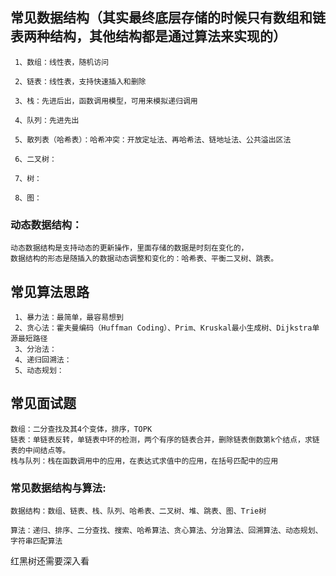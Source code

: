 
## 常见数据结构（其实最终底层存储的时候只有数组和链表两种结构，其他结构都是通过算法来实现的）
     1、数组：线性表，随机访问

     2、链表：线性表，支持快速插入和删除

     3、栈：先进后出，函数调用模型，可用来模拟递归调用

     4、队列：先进先出

     5、散列表（哈希表）：哈希冲突：开放定址法、再哈希法、链地址法、公共溢出区法

     6、二叉树：

     7、树：

     8、图：

### 动态数据结构：
    动态数据结构是支持动态的更新操作，里面存储的数据是时刻在变化的，
    数据结构的形态是随插入的数据动态调整和变化的：哈希表、平衡二叉树、跳表。

## 常见算法思路
     1、暴力法：最简单，最容易想到
     2、贪心法：霍夫曼编码（Huffman Coding）、Prim、Kruskal最小生成树、Dijkstra单源最短路径
     3、分治法：
     4、递归回溯法：
     5、动态规划：

## 常见面试题
    数组：二分查找及其4个变体，排序，TOPK
    链表：单链表反转，单链表中环的检测，两个有序的链表合并，删除链表倒数第k个结点，求链表的中间结点等。
    栈与队列：栈在函数调用中的应用，在表达式求值中的应用，在括号匹配中的应用

### 常见数据结构与算法:

    数据结构：数组、链表、栈、队列、哈希表、二叉树、堆、跳表、图、Trie树
    
    算法：递归、排序、二分查找、搜索、哈希算法、贪心算法、分治算法、回溯算法、动态规划、字符串匹配算法


红黑树还需要深入看
